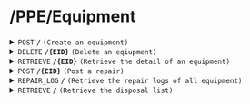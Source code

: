 # /PPE/Equipment

<details>
<summary><code>POST</code> <code><b>/</b></code> <code>(Create an equipment)</code></summary>

<br />

##### Headers
| key | values | description |
| --- | ------ | ----------- |
| --- | ------ | ----------- |
##### Body
| key                | required | data type | description                              |
| ------------------ | -------- | --------- | ---------------------------------------- |
| Name               | true     | string    | name of the equipment                    |
| Supplier           | true     | string    | name of the equipment                    |
| Amount             | true     | int       | amount of the equipment                  |
| Unit               | true     | number    | the unit of the equipment                |
| Factor             | true     | float     | the emission factor of the equipment     |
| PurchaseDate       | ture     | date      | the day the equipment is purchased       |
| DisposalDate(date) | true     | date      | the day the equipment should be disposed |
| age                | true     | int       | the age of the equipment                 |
| ageUnit            | true     | year      | the unit of the age                      |
##### Responses
| http code    | content-type         | description                        |
| ------------ | -------------------- | ---------------------------------- |
| `200`        | `application/json`   | the detail of the posted equipment |
| `400`        | `text/plain`         | `{ message: "client error"}`       |
| `500`        | `text/plain`         | `{ message: "server error"}`       |
</details>

<details>
<summary><code>DELETE</code> <code><b>/{EID}</b></code> <code>(Delete an eqiupment)</code></summary>

<br />

##### Headers
| key | values | description |
| --- | ------ | ----------- |
| --- | ------ | ----------- |
##### Path Parameters
| key | required | data type | description         |
| --- | -------- | --------- | ------------------- |
| EID | true     | string    | id of the equipment |
##### Responses
| http code    | content-type | description                                     |
| ------------ | -------------| ----------------------------------------------- |
| `200`        | `text/plain` | `{ message: "success"}`                         |
| `400`        | `text/plain` | `{ message: "client error"}`                    |
| `401`        | `text/plain` | `{ message: "It have not reach its lifespan."}` |
| `500`        | `text/plain` | `{ message: "server error"}`                    |

</details>

<details>
<summary><code>RETRIEVE</code> <code><b>/{EID}</b></code> <code>(Retrieve the detail of an equipment)</code></summary>

<br />

##### Headers
| key | values | description |
| --- | ------ | ----------- |
| --- | ------ | ----------- |
##### Body
| key      | required   | data type | description           |
| -------- | ---------- | --------- | --------------------- |
| EQID     | at least 1 | string    | id of the equipment   |
| name     | at least 1 | string    | name of the equipment |
| supplier | at least 1 | string    | name of the equipment |
##### Responses
| http code    | content-type       | description                                 |
| ------------ | ------------------ | ------------------------------------------- |
| `200`        | `application/json` | the detail of the retrieved equipment       |
| `400`        | `text/plain`       | `{ message: "client error"}`                |
| `500`        | `text/plain`       | `{ message: "server error"}`                |

</details>

<details>
<summary><code>POST</code> <code><b>/{EID}</b></code> <code>(Post a repair)</code></summary>

<br />

##### Headers
| key | values | description |
| --- | ------ | ----------- |
| --- | ------ | ----------- |
##### Path Parameters
| key | required | data type | description         |
| --- | -------- | --------- | ------------------- |
| EID | true     | string    | id of the equipment |
##### Body
| key  | required | data type | description                       |
| ---- | -------- | --------- | --------------------------------- |
| Date | true     | string    | the date the repairment is posted |
##### Responses
| http code    | content-type          | description                         |
| ------------ | --------------------- | ----------------------------------- |
| `200`        | `application/json`    | the detail of the posted repairment |
| `400`        | `text/plain`          | `{ message: "client error"}`        |
| `500`        | `text/plain`          | `{ message: "server error"}`        |

</details>

<details>
<summary><code>REPAIR_LOG</code> <code><b>/</b></code> <code>(Retrieve the repair logs of all equipment)</code></summary>

<br />

##### Headers
| key | values | description |
| --- | ------ | ----------- |
| --- | ------ | ----------- |
##### Path Parameters
| key | required | data type | description         |
| --- | -------- | --------- | ------------------- |
| --- | -------- | --------- | ------------------- |
##### Responses
| http code    | content-type         | description                  |
| ------------ | -------------------- | ---------------------------- |
| `200`        | `application/json`   | the repair log               |
| `400`        | `text/plain`         | `{ message: "client error"}` |
| `500`        | `text/plain`         | `{ message: "server error"}` |
</details>

<details>
<summary><code>RETRIEVE</code> <code><b>/</b></code> <code>(Retrieve the disposal list)</code></summary>

<br />

##### Headers
| key | values | description |
| --- | ------ | ----------- |
| --- | ------ | ----------- |
##### Path Parameters
| key | required | data type | description         |
| --- | -------- | --------- | ------------------- |
| --- | -------- | --------- | ------------------- |
##### Responses
| http code    | content-type         | description                                    |
| ------------ | -------------------- | ---------------------------------------------- |
| `200`        | `application/json`   | the sorted(by date) list of disposed equipment |
| `400`        | `text/plain`         | `{ message: "client error"}`                   |
| `500`        | `text/plain`         | `{ message: "server error"}`                   |

</details>
